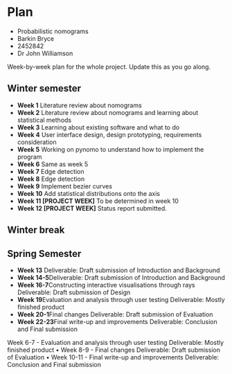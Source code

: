 # Plan

* Probabilistic nomograms
* Barkin Bryce
* 2452842
* Dr John Williamson

Week-by-week plan for the whole project. Update this as you go along.

## Winter semester

* **Week 1**
Literature review about nomograms
* **Week 2**
Literature review about nomograms and learning about statistical methods
* **Week 3**
Learning about existing software and what to do
* **Week 4**
User interface design, design prototyping, requirements consideration 
* **Week 5**
Working on pynomo to understand how to implement the program
* **Week 6**
Same as week 5
* **Week 7** Edge detection
* **Week 8** Edge detection
* **Week 9** Implement bezier curves 
* **Week 10** Add statistical distributions onto the axis
* **Week 11 [PROJECT WEEK]** To be determined in week 10 
* **Week 12 [PROJECT WEEK]** Status report submitted.

## Winter break

## Spring Semester

* **Week 13** Deliverable: Draft submission of Introduction and Background
* **Week 14-5**Deliverable: Draft submission of Introduction and Background
* **Week 16-7**Constructing interactive visualisations through rays Deliverable: Draft submission of Design
* **Week 19**Evaluation and analysis through user testing Deliverable: Mostly finished product
* **Week 20-1**Final changes Deliverable: Draft submission of Evaluation
* **Week 22-23**Final write-up and improvements Deliverable: Conclusion and Final submission


Week 6-7 - Evaluation and analysis through user testing Deliverable: Mostly finished product
• Week 8-9 - Final changes Deliverable: Draft submission of Evaluation
• Week 10-11 - Final write-up and improvements Deliverable: Conclusion and Final submission